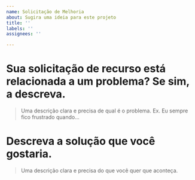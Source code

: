 ```yaml
---
name: Solicitação de Melhoria
about: Sugira uma ideia para este projeto
title: ''
labels: ''
assignees: ''

---
```


# Sua solicitação de recurso está relacionada a um problema? Se sim, a descreva.
> Uma descrição clara e precisa de qual é o problema. Ex. Eu sempre fico frustrado quando...

# Descreva a solução que você gostaria.
> Uma descrição clara e precisa do que você quer que aconteça.

